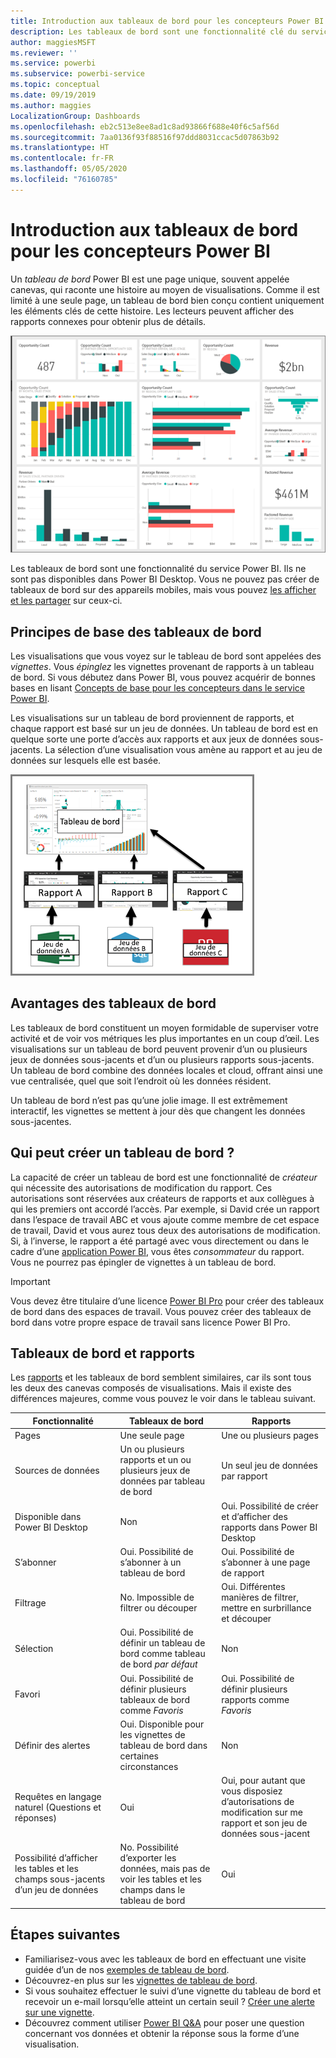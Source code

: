 ```yaml
---
title: Introduction aux tableaux de bord pour les concepteurs Power BI
description: Les tableaux de bord sont une fonctionnalité clé du service Power BI. Un tableau de bord est une page unique, souvent appelée canevas, qui raconte une histoire au moyen de visualisations.
author: maggiesMSFT
ms.reviewer: ''
ms.service: powerbi
ms.subservice: powerbi-service
ms.topic: conceptual
ms.date: 09/19/2019
ms.author: maggies
LocalizationGroup: Dashboards
ms.openlocfilehash: eb2c513e8ee8ad1c8ad93866f688e40f6c5af56d
ms.sourcegitcommit: 7aa0136f93f88516f97ddd8031ccac5d07863b92
ms.translationtype: HT
ms.contentlocale: fr-FR
ms.lasthandoff: 05/05/2020
ms.locfileid: "76160785"
---
```

# <a name="introduction-to-dashboards-for-power-bi-designers"></a>Introduction aux tableaux de bord pour les concepteurs Power BI

Un *tableau de bord* Power BI est une page unique, souvent appelée canevas, qui raconte une histoire au moyen de visualisations. Comme il est limité à une seule page, un tableau de bord bien conçu contient uniquement les éléments clés de cette histoire. Les lecteurs peuvent afficher des rapports connexes pour obtenir plus de détails.

![Dashboard](media/service-dashboards/power-bi-dashboard2.png)

Les tableaux de bord sont une fonctionnalité du service Power BI. Ils ne sont pas disponibles dans Power BI Desktop. Vous ne pouvez pas créer de tableaux de bord sur des appareils mobiles, mais vous pouvez [les afficher et les partager](mobile-apps-view-dashboard.md) sur ceux-ci.

## <a name="dashboard-basics"></a>Principes de base des tableaux de bord 

Les visualisations que vous voyez sur le tableau de bord sont appelées des *vignettes*. Vous *épinglez* les vignettes provenant de rapports à un tableau de bord. Si vous débutez dans Power BI, vous pouvez acquérir de bonnes bases en lisant [Concepts de base pour les concepteurs dans le service Power BI](service-basic-concepts.md).

Les visualisations sur un tableau de bord proviennent de rapports, et chaque rapport est basé sur un jeu de données. Un tableau de bord est en quelque sorte une porte d’accès aux rapports et aux jeux de données sous-jacents. La sélection d’une visualisation vous amène au rapport et au jeu de données sur lesquels elle est basée.

![Diagramme montrant la relation entre les tableaux de bord, les rapports, les jeux de données](media/service-dashboards/power-bi-diagram.png)

## <a name="advantages-of-dashboards"></a>Avantages des tableaux de bord
Les tableaux de bord constituent un moyen formidable de superviser votre activité et de voir vos métriques les plus importantes en un coup d’œil. Les visualisations sur un tableau de bord peuvent provenir d’un ou plusieurs jeux de données sous-jacents et d’un ou plusieurs rapports sous-jacents. Un tableau de bord combine des données locales et cloud, offrant ainsi une vue centralisée, quel que soit l’endroit où les données résident.

Un tableau de bord n’est pas qu’une jolie image. Il est extrêmement interactif, les vignettes se mettent à jour dès que changent les données sous-jacentes.

## <a name="who-can-create-a-dashboard"></a>Qui peut créer un tableau de bord ?
La capacité de créer un tableau de bord est une fonctionnalité de *créateur* qui nécessite des autorisations de modification du rapport. Ces autorisations sont réservées aux créateurs de rapports et aux collègues à qui les premiers ont accordé l’accès. Par exemple, si David crée un rapport dans l’espace de travail ABC et vous ajoute comme membre de cet espace de travail, David et vous aurez tous deux des autorisations de modification. Si, à l’inverse, le rapport a été partagé avec vous directement ou dans le cadre d’une [application Power BI](service-create-distribute-apps.md), vous êtes *consommateur* du rapport. Vous ne pourrez pas épingler de vignettes à un tableau de bord. 

> [!IMPORTANT]
> Vous devez être titulaire d’une licence [Power BI Pro](service-free-vs-pro.md) pour créer des tableaux de bord dans des espaces de travail. Vous pouvez créer des tableaux de bord dans votre propre espace de travail sans licence Power BI Pro.


## <a name="dashboards-versus-reports"></a>Tableaux de bord et rapports
Les [rapports](service-reports.md) et les tableaux de bord semblent similaires, car ils sont tous les deux des canevas composés de visualisations. Mais il existe des différences majeures, comme vous pouvez le voir dans le tableau suivant.

| **Fonctionnalité** | **Tableaux de bord** | **Rapports** |
| --- | --- | --- |
| Pages |Une seule page |Une ou plusieurs pages |
| Sources de données |Un ou plusieurs rapports et un ou plusieurs jeux de données par tableau de bord |Un seul jeu de données par rapport |
| Disponible dans Power BI Desktop |Non | Oui. Possibilité de créer et d’afficher des rapports dans Power BI Desktop |
| S’abonner |Oui. Possibilité de s’abonner à un tableau de bord |Oui. Possibilité de s’abonner à une page de rapport |
| Filtrage |No. Impossible de filtrer ou découper |Oui. Différentes manières de filtrer, mettre en surbrillance et découper |
| Sélection |Oui. Possibilité de définir un tableau de bord comme tableau de bord *par défaut* |Non |
| Favori | Oui. Possibilité de définir plusieurs tableaux de bord comme *Favoris* | Oui. Possibilité de définir plusieurs rapports comme *Favoris*
| Définir des alertes |Oui. Disponible pour les vignettes de tableau de bord dans certaines circonstances |Non |
| Requêtes en langage naturel (Questions et réponses) |Oui | Oui, pour autant que vous disposiez d’autorisations de modification sur me rapport et son jeu de données sous-jacent |
| Possibilité d’afficher les tables et les champs sous-jacents d’un jeu de données |No. Possibilité d’exporter les données, mais pas de voir les tables et les champs dans le tableau de bord |Oui |


## <a name="next-steps"></a>Étapes suivantes
* Familiarisez-vous avec les tableaux de bord en effectuant une visite guidée d’un de nos [exemples de tableau de bord](sample-tutorial-connect-to-the-samples.md).
* Découvrez-en plus sur les [vignettes de tableau de bord](service-dashboard-tiles.md).
* Si vous souhaitez effectuer le suivi d’une vignette du tableau de bord et recevoir un e-mail lorsqu’elle atteint un certain seuil ? [Créer une alerte sur une vignette](service-set-data-alerts.md).
* Découvrez comment utiliser [Power BI Q&A](power-bi-tutorial-q-and-a.md) pour poser une question concernant vos données et obtenir la réponse sous la forme d’une visualisation.
